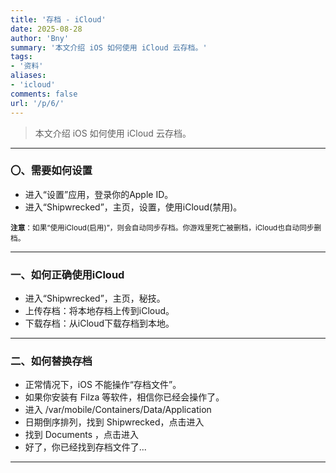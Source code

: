```yaml
---
title: '存档 - iCloud'
date: 2025-08-28
author: 'Bny'
summary: '本文介绍 iOS 如何使用 iCloud 云存档。'
tags:
- '资料'
aliases:
- 'icloud'
comments: false
url: '/p/6/'
---
```


> 本文介绍 iOS 如何使用 iCloud 云存档。


---

### 〇、需要如何设置  

- 进入“设置”应用，登录你的Apple ID。
- 进入“Shipwrecked”，主页，设置，使用iCloud(禁用)。

<small> **注意**：如果“使用iCloud(启用)”，则会自动同步存档。你游戏里死亡被删档，iCloud也自动同步删档。</small>  

---

### 一、如何正确使用iCloud

- 进入“Shipwrecked”，主页，秘技。
- 上传存档：将本地存档上传到iCloud。
- 下载存档：从iCloud下载存档到本地。

---


### 二、如何替换存档  

- 正常情况下，iOS 不能操作“存档文件”。
- 如果你安装有 Filza 等软件，相信你已经会操作了。
- 进入 /var/mobile/Containers/Data/Application
- 日期倒序排列，找到 Shipwrecked，点击进入
- 找到 Documents ，点击进入
- 好了，你已经找到存档文件了...

---















